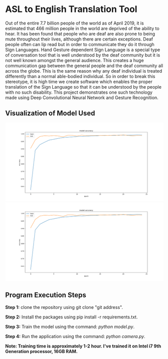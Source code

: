 # ASL to English Translation Tool
Out of the entire 7.7 billion people of the world as of April 2019, it is estimated that 466 million people in the world are deprived of the ability to hear. It has been found that people who are deaf are also prone to being mute throughout their lives, although there are certain exceptions. Deaf people often can lip read but in order to communicate they do it through Sign Languages. Hand Gesture dependent Sign Language is a special type of conversation tool that is well understood by the deaf community but it is not well known amongst the general audience. This creates a huge communication gap between the general people and the deaf community all across the globe. This is the same reason why any deaf individual is treated differently than a normal able-bodied individual. So in order to break this stereotype, it is high time we create software which enables the proper translation of the Sign Language so that it can be understood by the people with no such disability. This project demonstrates one such technology made using Deep Convolutional Neural Network and Gesture Recognition.

## Visualization of Model Used

![Graph of Accuracy](/Performance/accuracy.png)
![Accuracy Graph](https://github.com/borneelphukan/ASL-to-English-Translation-Tool/blob/master/Performance/Accuracy.png)

## Program Execution Steps

   **Step 1:** clone the repository using git clone "git address".
   
   **Step 2:** Install the packages using pip install -r requirements.txt.
   
   **Step 3:** Train the model using the command: _python model.py_.
   
   **Step 4:** Run the application using the command: _python camera.py_.
        
**Note: Training time is approximately 1-2 hour. I've trained it on Intel i7 9th Generation processor, 16GB RAM.**
